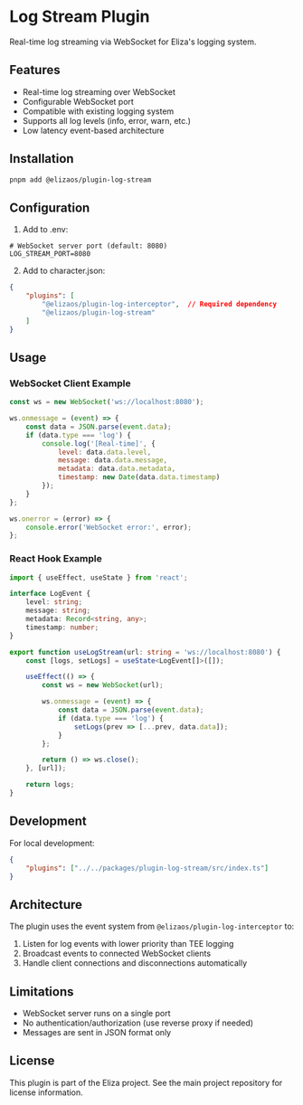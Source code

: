 # Log Stream Plugin

Real-time log streaming via WebSocket for Eliza's logging system.

## Features

- Real-time log streaming over WebSocket
- Configurable WebSocket port
- Compatible with existing logging system
- Supports all log levels (info, error, warn, etc.)
- Low latency event-based architecture

## Installation

```bash
pnpm add @elizaos/plugin-log-stream
```

## Configuration

1. Add to .env:
```env
# WebSocket server port (default: 8080)
LOG_STREAM_PORT=8080
```

2. Add to character.json:
```json
{
    "plugins": [
        "@elizaos/plugin-log-interceptor",  // Required dependency
        "@elizaos/plugin-log-stream"
    ]
}
```

## Usage

### WebSocket Client Example

```javascript
const ws = new WebSocket('ws://localhost:8080');

ws.onmessage = (event) => {
    const data = JSON.parse(event.data);
    if (data.type === 'log') {
        console.log('[Real-time]', {
            level: data.data.level,
            message: data.data.message,
            metadata: data.data.metadata,
            timestamp: new Date(data.data.timestamp)
        });
    }
};

ws.onerror = (error) => {
    console.error('WebSocket error:', error);
};
```

### React Hook Example

```typescript
import { useEffect, useState } from 'react';

interface LogEvent {
    level: string;
    message: string;
    metadata: Record<string, any>;
    timestamp: number;
}

export function useLogStream(url: string = 'ws://localhost:8080') {
    const [logs, setLogs] = useState<LogEvent[]>([]);

    useEffect(() => {
        const ws = new WebSocket(url);

        ws.onmessage = (event) => {
            const data = JSON.parse(event.data);
            if (data.type === 'log') {
                setLogs(prev => [...prev, data.data]);
            }
        };

        return () => ws.close();
    }, [url]);

    return logs;
}
```

## Development

For local development:

```json
{
    "plugins": ["../../packages/plugin-log-stream/src/index.ts"]
}
```

## Architecture

The plugin uses the event system from `@elizaos/plugin-log-interceptor` to:
1. Listen for log events with lower priority than TEE logging
2. Broadcast events to connected WebSocket clients
3. Handle client connections and disconnections automatically

## Limitations

- WebSocket server runs on a single port
- No authentication/authorization (use reverse proxy if needed)
- Messages are sent in JSON format only

## License

This plugin is part of the Eliza project. See the main project repository for license information.
